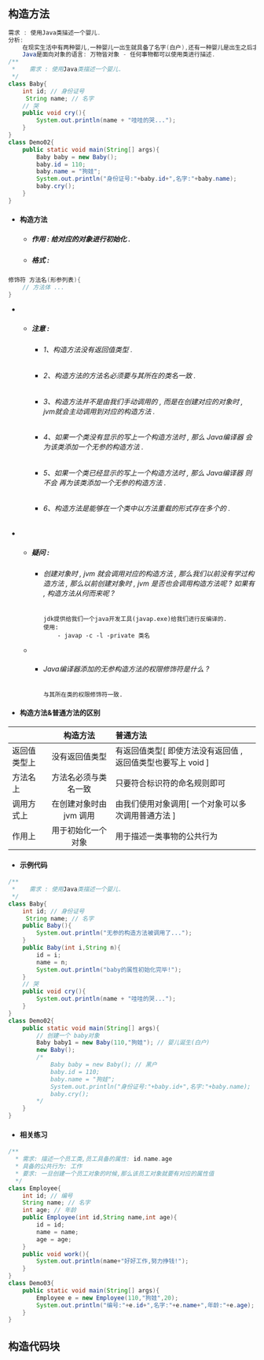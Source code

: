 ## 构造方法

```java
需求 : 使用Java类描述一个婴儿.
分析:
    在现实生活中有两种婴儿,一种婴儿一出生就具备了名字(白户),还有一种婴儿是出生之后才有名字的(黑户).
    Java是面向对象的语言: 万物皆对象 - 任何事物都可以使用类进行描述.
/**
 *    需求 : 使用Java类描述一个婴儿.
 */
class Baby{
    int id; // 身份证号
     String name; // 名字
    // 哭
    public void cry(){
        System.out.println(name + "哇哇的哭...");
    }
}
class Demo02{
    public static void main(String[] args){
        Baby baby = new Baby();
        baby.id = 110;
        baby.name = "狗娃";
        System.out.println("身份证号:"+baby.id+",名字:"+baby.name);
        baby.cry();
    }
}
```

* #### 构造方法

  * ##### 作用 : 给对应的对象进行初始化 .
  * ##### 格式 :

```java
修饰符 方法名(形参列表){
    // 方法体 ...
}
```

* * ##### 注意 :

    * ###### 1、构造方法没有返回值类型 .
    * ###### 2、构造方法的方法名必须要与其所在的类名一致 .
    * ###### 3、构造方法并不是由我们手动调用的 , 而是在创建对应的对象时 , jvm就会主动调用到对应的构造方法 .
    * ###### 4、如果一个类没有显示的写上一个构造方法时 , 那么 Java编译器 会为该类添加一个无参的构造方法 .
    * ###### 5、如果一个类已经显示的写上一个构造方法时 , 那么 Java编译器 则 不会 再为该类添加一个无参的构造方法 .
    * ###### 6、构造方法是能够在一个类中以方法重载的形式存在多个的 .
* * ##### 疑问 :

    * ###### 创建对象时 ,  jvm 就会调用对应的构造方法 , 那么我们以前没有学过构造方法 , 那么以前创建对象时 , jvm 是否也会调用构造方法呢 ? 如果有 , 构造方法从何而来呢 ?

      ```
      jdk提供给我们一个java开发工具(javap.exe)给我们进行反编译的.
      使用:
          - javap -c -l -private 类名
      ```
  * * ###### Java编译器添加的无参构造方法的权限修饰符是什么 ?

      ```
      与其所在类的权限修饰符一致.
      ```
* #### 构造方法&普通方法的区别

|  | 构造方法 | 普通方法 |
| :--- | :---: | :--- |
| 返回值类型上 | 没有返回值类型 | 有返回值类型\[ 即使方法没有返回值 , 返回值类型也要写上 void \] |
| 方法名上 | 方法名必须与类名一致 | 只要符合标识符的命名规则即可 |
| 调用方式上 | 在创建对象时由 jvm 调用 | 由我们使用对象调用\[ 一个对象可以多次调用普通方法 \] |
| 作用上 | 用于初始化一个对象 | 用于描述一类事物的公共行为 |

* #### 示例代码

```java
/**
 *    需求 : 使用Java类描述一个婴儿.
 */
class Baby{
    int id; // 身份证号
     String name; // 名字
    public Baby(){
        System.out.println("无参的构造方法被调用了...");
    }
    public Baby(int i,String n){
        id = i;
        name = n;
        System.out.println("baby的属性初始化完毕!");
    }
    // 哭
    public void cry(){
        System.out.println(name + "哇哇的哭...");
    }
}
class Demo02{
    public static void main(String[] args){
        // 创建一个 baby对象
        Baby baby1 = new Baby(110,"狗娃"); // 婴儿诞生(白户)
        new Baby();
        /*
            Baby baby = new Baby(); // 黑户
            baby.id = 110;
            baby.name = "狗娃";
            System.out.println("身份证号:"+baby.id+",名字:"+baby.name);
            baby.cry();
        */
    }
}
```

* #### 相关练习

```java
/**
  * 需求: 描述一个员工类,员工具备的属性: id.name.age
  * 具备的公共行为: 工作
  * 要求: 一旦创建一个员工对象的时候,那么该员工对象就要有对应的属性值
  */
class Employee{
    int id; // 编号
    String name; // 名字
    int age; // 年龄
    public Employee(int id,String name,int age){
        id = id;
        name = name;
        age = age;
    }
    public void work(){
        System.out.println(name+"好好工作,努力挣钱!");
    }
}
class Demo03{
    public static void main(String[] args){
        Employee e = new Employee(110,"狗娃",20);
        System.out.println("编号:"+e.id+",名字:"+e.name+",年龄:"+e.age);
    }
}
```

## 构造代码块



